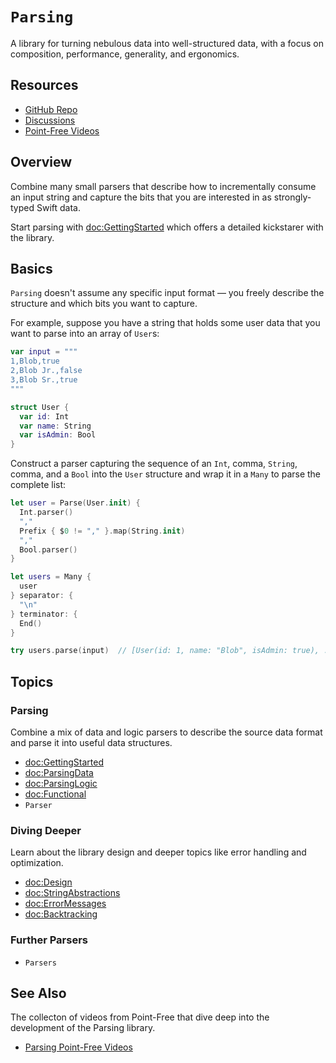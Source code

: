 # ``Parsing``

A library for turning nebulous data into well-structured data, with a focus on composition,
performance, generality, and ergonomics.

## Resources

- [GitHub Repo](https://github.com/pointfreeco/swift-parsing/)
- [Discussions](https://github.com/pointfreeco/swift-parsing/discussions)
- [Point-Free Videos](https://www.pointfree.co/collections/parsing)

## Overview

Combine many small parsers that describe how to incrementally consume an input string and capture the bits that you are interested in as strongly-typed Swift data. 

Start parsing with <doc:GettingStarted> which offers a detailed kickstarer with the library.

## Basics 

``Parsing`` doesn't assume any specific input format — you freely describe the structure and which bits you want to capture.

For example, suppose you
have a string that holds some user data that you want to parse into an array of `User`s:

```swift
var input = """
1,Blob,true
2,Blob Jr.,false
3,Blob Sr.,true
"""

struct User {
  var id: Int
  var name: String
  var isAdmin: Bool
}
```

Construct a parser capturing the sequence of an `Int`, comma, `String`, comma, and a `Bool` into the `User` structure and wrap it in a `Many` to parse the complete list:

```swift
let user = Parse(User.init) {
  Int.parser()
  ","
  Prefix { $0 != "," }.map(String.init)
  ","
  Bool.parser()
}

let users = Many {
  user
} separator: {
  "\n"
} terminator: {
  End()
}

try users.parse(input)  // [User(id: 1, name: "Blob", isAdmin: true), ...]
```

## Topics

### Parsing

Combine a mix of data and logic parsers to describe the source data format and parse it into useful data structures.

* <doc:GettingStarted>
* <doc:ParsingData>
* <doc:ParsingLogic>
* <doc:Functional>
* ``Parser``

### Diving Deeper

Learn about the library design and deeper topics like error handling and optimization.  

* <doc:Design>
* <doc:StringAbstractions>
* <doc:ErrorMessages>
* <doc:Backtracking>

### Further Parsers

* ``Parsers``

## See Also

The collecton of videos from Point-Free that dive deep into the development of the Parsing library.

* [Parsing Point-Free Videos](https://www.pointfree.co/collections/parsing)
